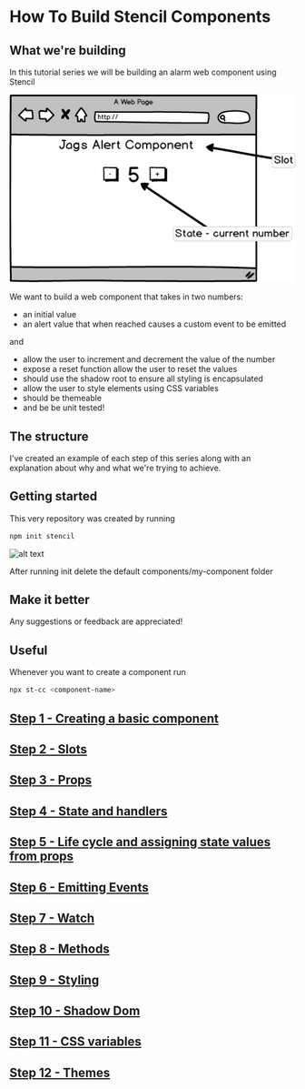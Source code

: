 # How To Build Stencil Components

## What we're building

In this tutorial series we will be building an alarm web component using Stencil

![Alert Component](alert-component.png "Alert Component")

We want to build a web component that takes in two numbers:

- an initial value
- an alert value that when reached causes a custom event to be emitted

and

- allow the user to increment and decrement the value of the number
- expose a reset function allow the user to reset the values
- should use the shadow root to ensure all styling is encapsulated
- allow the user to style elements using CSS variables
- should be themeable
- and be be unit tested!

## The structure

I've created an example of each step of this series along with an explanation about why and what we're trying to achieve.

## Getting started

This very repository was created by running

```bash
npm init stencil
```

![alt text](init.gif "npm init stencil")

After running init delete the default components/my-component folder

## Make it better

Any suggestions or feedback are appreciated!

## Useful

Whenever you want to create a component run

```bash
npx st-cc <component-name>
```

## [Step 1 - Creating a basic component](src/components/alert-component-start/README.md)

## [Step 2 - Slots](src/components/alert-component-slots/README.md)

## [Step 3 - Props](src/components/alert-component-props/README.md)

## [Step 4 - State and handlers](src/components/alert-component-state/README.md)

## [Step 5 - Life cycle and assigning state values from props](src/components/alert-component-lifecycle/README.md)

## [Step 6 - Emitting Events](src/components/alert-component-events/README.md)

## [Step 7 - Watch](src/components/alert-component-watch/README.md)

## [Step 8 - Methods](src/components/alert-component-methods/README.md)

## [Step 9 - Styling](src/components/alert-component-styling/README.md)

## [Step 10 - Shadow Dom](src/components/alert-component-shadow-dom/README.md)

## [Step 11 - CSS variables](src/components/alert-component-css-variables/README.md)

## [Step 12 - Themes](src/components/alert-component-themes/README.md)